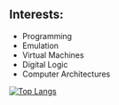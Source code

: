 ## Interests:

- Programming
- Emulation
- Virtual Machines
- Digital Logic
- Computer Architectures

[![Top Langs](https://github-readme-stats.vercel.app/api/top-langs/?username=omrawaley)](https://github.com/omrawaley/github-readme-stats)
